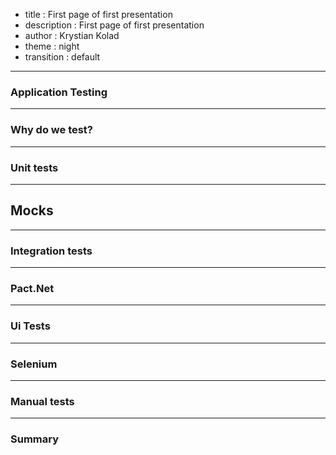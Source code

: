 - title : First page of first presentation
- description : First page of first presentation
- author : Krystian Kolad
- theme : night
- transition : default

***

### Application Testing

***

### Why do we test?

***

### Unit tests

---

## Mocks

***

### Integration tests

---

### Pact.Net

***

### Ui Tests

---

### Selenium

*** 

### Manual tests

***

### Summary